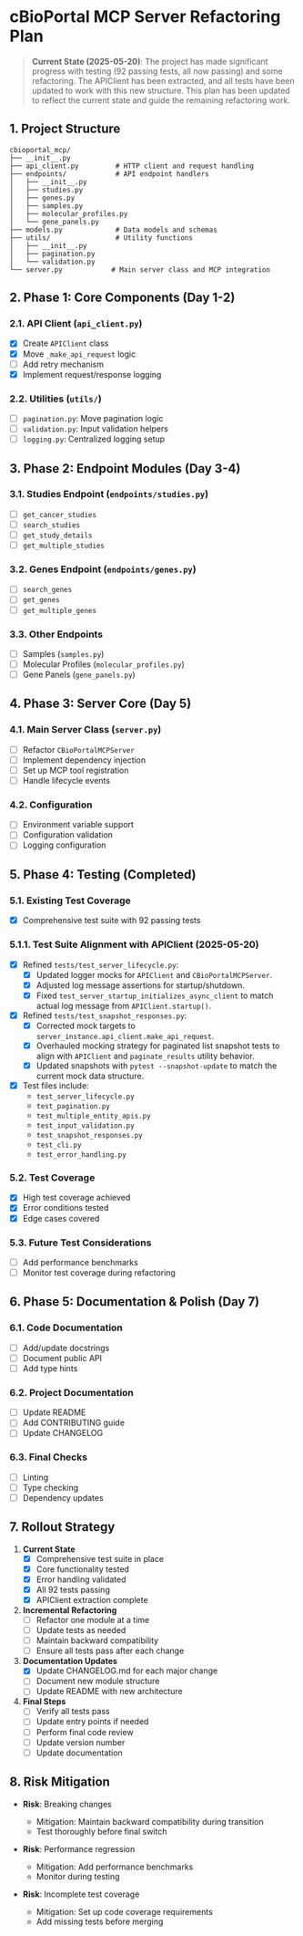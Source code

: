 # cBioPortal MCP Server Refactoring Plan

> **Current State (2025-05-20)**: The project has made significant progress with testing (92 passing tests, all now passing) and some refactoring. The APIClient has been extracted, and all tests have been updated to work with this new structure. This plan has been updated to reflect the current state and guide the remaining refactoring work.

## 1. Project Structure
```
cbioportal_mcp/
├── __init__.py
├── api_client.py         # HTTP client and request handling
├── endpoints/            # API endpoint handlers
│   ├── __init__.py
│   ├── studies.py
│   ├── genes.py
│   ├── samples.py
│   ├── molecular_profiles.py
│   └── gene_panels.py
├── models.py             # Data models and schemas
├── utils/                # Utility functions
│   ├── __init__.py
│   ├── pagination.py
│   └── validation.py
└── server.py            # Main server class and MCP integration
```

## 2. Phase 1: Core Components (Day 1-2)

### 2.1. API Client (`api_client.py`)
- [x] Create `APIClient` class
- [x] Move `_make_api_request` logic
- [ ] Add retry mechanism
- [x] Implement request/response logging

### 2.2. Utilities (`utils/`)
- [ ] `pagination.py`: Move pagination logic
- [ ] `validation.py`: Input validation helpers
- [ ] `logging.py`: Centralized logging setup

## 3. Phase 2: Endpoint Modules (Day 3-4)

### 3.1. Studies Endpoint (`endpoints/studies.py`)
- [ ] `get_cancer_studies`
- [ ] `search_studies`
- [ ] `get_study_details`
- [ ] `get_multiple_studies`

### 3.2. Genes Endpoint (`endpoints/genes.py`)
- [ ] `search_genes`
- [ ] `get_genes`
- [ ] `get_multiple_genes`

### 3.3. Other Endpoints
- [ ] Samples (`samples.py`)
- [ ] Molecular Profiles (`molecular_profiles.py`)
- [ ] Gene Panels (`gene_panels.py`)

## 4. Phase 3: Server Core (Day 5)

### 4.1. Main Server Class (`server.py`)
- [ ] Refactor `CBioPortalMCPServer`
- [ ] Implement dependency injection
- [ ] Set up MCP tool registration
- [ ] Handle lifecycle events

### 4.2. Configuration
- [ ] Environment variable support
- [ ] Configuration validation
- [ ] Logging configuration

## 5. Phase 4: Testing (Completed)

### 5.1. Existing Test Coverage
- [x] Comprehensive test suite with 92 passing tests

### 5.1.1. Test Suite Alignment with APIClient (2025-05-20)
- [x] Refined `tests/test_server_lifecycle.py`:
  - [x] Updated logger mocks for `APIClient` and `CBioPortalMCPServer`.
  - [x] Adjusted log message assertions for startup/shutdown.
  - [x] Fixed `test_server_startup_initializes_async_client` to match actual log message from `APIClient.startup()`.
- [x] Refined `tests/test_snapshot_responses.py`:
  - [x] Corrected mock targets to `server_instance.api_client.make_api_request`.
  - [x] Overhauled mocking strategy for paginated list snapshot tests to align with `APIClient` and `paginate_results` utility behavior.
  - [x] Updated snapshots with `pytest --snapshot-update` to match the current mock data structure.
- [x] Test files include:
  - `test_server_lifecycle.py`
  - `test_pagination.py`
  - `test_multiple_entity_apis.py`
  - `test_input_validation.py`
  - `test_snapshot_responses.py`
  - `test_cli.py`
  - `test_error_handling.py`

### 5.2. Test Coverage
- [x] High test coverage achieved
- [x] Error conditions tested
- [x] Edge cases covered

### 5.3. Future Test Considerations
- [ ] Add performance benchmarks
- [ ] Monitor test coverage during refactoring

## 6. Phase 5: Documentation & Polish (Day 7)

### 6.1. Code Documentation
- [ ] Add/update docstrings
- [ ] Document public API
- [ ] Add type hints

### 6.2. Project Documentation
- [ ] Update README
- [ ] Add CONTRIBUTING guide
- [ ] Update CHANGELOG

### 6.3. Final Checks
- [ ] Linting
- [ ] Type checking
- [ ] Dependency updates

## 7. Rollout Strategy

1. **Current State**
   - [x] Comprehensive test suite in place
   - [x] Core functionality tested
   - [x] Error handling validated
   - [x] All 92 tests passing
   - [x] APIClient extraction complete

2. **Incremental Refactoring**
   - [ ] Refactor one module at a time
   - [ ] Update tests as needed
   - [ ] Maintain backward compatibility
   - [ ] Ensure all tests pass after each change

3. **Documentation Updates**
   - [x] Update CHANGELOG.md for each major change
   - [ ] Document new module structure
   - [ ] Update README with new architecture

4. **Final Steps**
   - [ ] Verify all tests pass
   - [ ] Update entry points if needed
   - [ ] Perform final code review
   - [ ] Update version number
   - [ ] Update documentation

## 8. Risk Mitigation

- **Risk**: Breaking changes
  - Mitigation: Maintain backward compatibility during transition
  - Test thoroughly before final switch

- **Risk**: Performance regression
  - Mitigation: Add performance benchmarks
  - Monitor during testing

- **Risk**: Incomplete test coverage
  - Mitigation: Set up code coverage requirements
  - Add missing tests before merging
